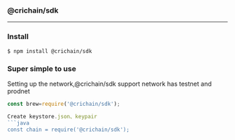 ### @crichain/sdk
-----------------------

### Install

```
$ npm install @crichain/sdk
```

### Super simple to use

Setting up the network,@crichain/sdk support network has testnet and prodnet
```js
const brew=require('@crichain/sdk');

Create keystore.json、keypair
```java
const chain = require('@crichain/sdk');
